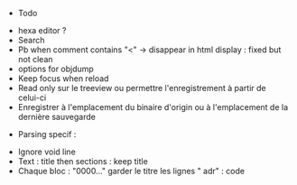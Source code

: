 * Todo
- hexa editor ?
- Search
- Pb when comment contains "<" -> disappear in html display : fixed but not clean
- options for objdump
- Keep focus when reload
- Read only sur le treeview ou permettre l'enregistrement à partir de celui-ci
- Enregistrer à l'emplacement du binaire d'origin ou à l'emplacement de la dernière sauvegarde
  

* Parsing specif :
- Ignore void line  
- Text : title then sections : keep title
- Chaque bloc : "0000..." garder le titre
les lignes "  adr" : code

